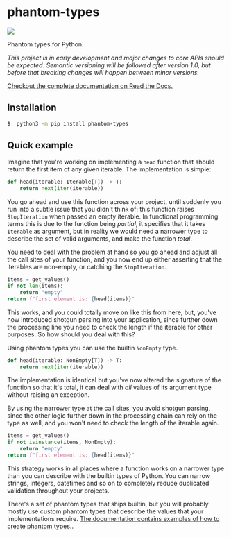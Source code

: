 # phantom-types

[![](https://github.com/antonagestam/phantom-types/workflows/CI/badge.svg)](https://github.com/antonagestam/phantom-types/actions?query=workflow%3ACI)

Phantom types for Python.

_This project is in early development and major changes to core APIs should be expected.
Semantic versioning will be followed after version 1.0, but before that breaking changes
will happen between minor versions._

[Checkout the complete documentation on Read the Docs.](https://phantom-types.readthedocs.io/en/stable/)

## Installation

```bash
$  python3 -m pip install phantom-types
```

## Quick example

Imagine that you're working on implementing a `head` function that should return the first item
of any given iterable. The implementation is simple:

```python
def head(iterable: Iterable[T]) -> T:
    return next(iter(iterable))
```

You go ahead and use this function across your project, until suddenly you run into a subtle
issue that you didn't think of: this function raises `StopIteration` when passed an empty iterable.
In functional programming terms this is due to the function being _partial_, it specifies that it takes
`Iterable` as argument, but in reality we would need a narrower type to describe the set of valid arguments,
and make the function _total_.

You need to deal with the problem at hand so you go ahead and adjust all the call sites of your function,
and you now end up either asserting that the iterables are non-empty, or catching the `StopIteration`.

```python
items = get_values()
if not len(items):
    return "empty"
return f"first element is: {head(items)}"
```

This works, and you could totally move on like this from here, but, you've now introduced 
shotgun parsing into your application, since further down the processing line you need to check
the length if the iterable for other purposes. So how should you deal with this?

Using phantom types you can use the builtin `NonEmpty` type. 

```python
def head(iterable: NonEmpty[T]) -> T:
    return next(iter(iterable))
```

The implementation is identical but you've now altered the signature of the function so that it's
total, it can deal with _all_ values of its argument type without raising an exception.

By using the narrower type at the call sites, you avoid shotgun parsing, since the other logic
further down in the processing chain can rely on the type as well, and you won't need to check
the length of the iterable again.

```python
items = get_values()
if not isinstance(items, NonEmpty):
    return "empty"
return f"first element is: {head(items)}"
```

This strategy works in all places where a function works on a narrower type than you can
describe with the builtin types of Python. You can narrow strings, integers, datetimes
and so on to completely reduce duplicated validation throughout your projects.

There's a set of phantom types that ships builtin, but you will probably mostly use
custom phantom types that describe the values that your implementations
require. [The documentation contains examples of how to create phantom types.](https://phantom-types.readthedocs.io/en/stable/).
